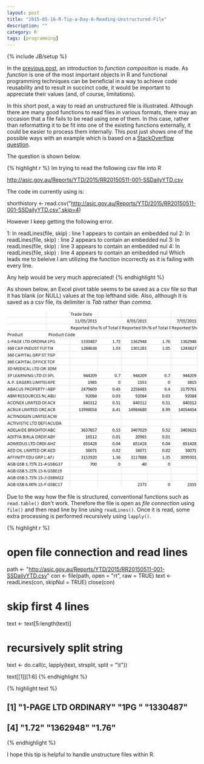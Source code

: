 ```yaml
---
layout: post
title: "2015-05-16-R-Tip-a-Day-6-Reading-Unstructured-File"
description: ""
category: R
tags: [programming]
---
```

{% include JB/setup %}

In the [previous post](http://jaehyeon-kim.github.io/r/2015/05/09/R-Tip-a-Day-5-Function-Composition/), an introduction to *function composition* is made. As *function* is one of the most important objects in R and functional programming techniques can be beneficial in a way to achieve code reusability and to result in succinct code, it would be important to appreciate their values (and, of course, limitations). 

In this short post, a way to read an unstructured file is illustrated. Although there are many good functions to read files in various formats, there may an occasion that a file fails to be read using one of them. In this case, rather than reformatting it to be fit into one of the existing functions externally, it could be easier to process them internally. This post just shows one of the possible ways with an example which is based on a [StackOverflow question](http://stackoverflow.com/questions/30251576/reading-a-non-standard-csv-file-into-r/30251915).

The question is shown below.


{% highlight r %}
Im trying to read the following csv file into R

http://asic.gov.au/Reports/YTD/2015/RR20150511-001-SSDailyYTD.csv

The code im currently using is:

shorthistory <- read.csv("http://asic.gov.au/Reports/YTD/2015/RR20150511-001-SSDailyYTD.csv",skip=4)

However I keep getting the following error.

1: In readLines(file, skip) : line 1 appears to contain an embedded nul
2: In readLines(file, skip) : line 2 appears to contain an embedded nul
3: In readLines(file, skip) : line 3 appears to contain an embedded nul
4: In readLines(file, skip) : line 4 appears to contain an embedded nul
Which leads me to beleive I am utilizing the function incorrectly as it is failing with every line.

Any help would be very much appreciated!
{% endhighlight %}

As shown below, an Excel pivot table seems to be saved as a csv file so that it has blank (or NULL) values at the top lefthand side. Also, although it is saved as a csv file, its delimiter is *Tab* rather than *comma*. 

![center](/figs/2015-05-16-R-Tip-a-Day-6-Reading-Unstructured-File/csv_sample.png) 

Due to the way how the file is structured, conventional functions such as `read.table()` don't work. Therefore the file is open as *file connection* using `file()` and then read line by line using `readLines()`. Once it is read, some extra processing is performed recursively using `lapply()`.


{% highlight r %}
# open file connection and read lines
path <- "http://asic.gov.au/Reports/YTD/2015/RR20150511-001-SSDailyYTD.csv"
con <- file(path, open = "rt", raw = TRUE)
text <- readLines(con, skipNul = TRUE)
close(con)

# skip first 4 lines
text <- text[5:length(text)]

# recursively split string
text <- do.call(c, lapply(text, strsplit, split = "\t"))

text[[1]][1:6]
{% endhighlight %}



{% highlight text %}
## [1] "1-PAGE LTD ORDINARY" "1PG "                "1330487"            
## [4] "1.72"                "1362948"             "1.76"
{% endhighlight %}

I hope this tip is helpful to handle unstructure files within R.
